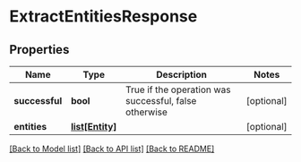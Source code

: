 # ExtractEntitiesResponse

## Properties
Name | Type | Description | Notes
------------ | ------------- | ------------- | -------------
**successful** | **bool** | True if the operation was successful, false otherwise | [optional] 
**entities** | [**list[Entity]**](Entity.md) |  | [optional] 

[[Back to Model list]](../README.md#documentation-for-models) [[Back to API list]](../README.md#documentation-for-api-endpoints) [[Back to README]](../README.md)


